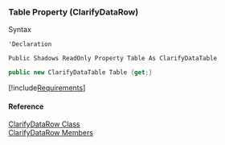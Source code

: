 ﻿### Table Property (ClarifyDataRow)

Syntax

```vbnet
'Declaration

Public Shadows ReadOnly Property Table As ClarifyDataTable
```

```csharp
public new ClarifyDataTable Table {get;}
```

[!include[Requirements](../partials/requirements.md)]

#### Reference

[ClarifyDataRow Class](fcSDK~FChoice.Foundation.Clarify.ClarifyDataRow.md)  
[ClarifyDataRow Members](fcSDK~FChoice.Foundation.Clarify.ClarifyDataRow_members.md)